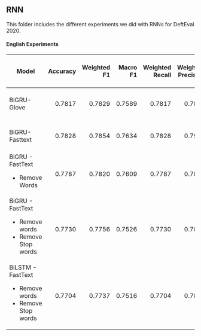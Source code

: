 ## RNN
This folder includes the different experiments we did with RNNs for DeftEval 2020.

#### English Experiments

| Model                                                                      | Accuracy  | Weighted F1 | Macro F1 | Weighted Recall| Weighted Precision| (tn, fp, fn, tp) |
| ---------------------------------------------------------------------------|----------:| -----------:| --------:| --------------:| -----------------:| ----------------:|
| BiGRU- Glove                                                               | 0.7817    | 0.7829      | 0.7589   | 0.7817         |  0.7846           | 1442 267 311 628 |
| BiGRU- Fasttext                                                            | 0.7828    | 0.7854      | 0.7634   | 0.7828         |  0.7901           | 1416 238 337 657 |
| BiGRU - FastText <ul><li>Remove Words</li></ul>                            | 0.7787    | 0.7820      | 0.7609   | 0.7787         |  0.7895           | 1392 225 361 670 |
| BiGRU - FastText <ul><li>Remove words</li><li>Remove Stop words</li></ul>  | 0.7730    | 0.7756      | 0.7526   | 0.7730         |  0.7803           | 1404 252 349 643 |
| BiLSTM - FastText <ul><li>Remove words</li><li>Remove Stop words</li></ul> | 0.7704    | 0.7737      | 0.7516   | 0.7704         |  0.7808           | 1384 239 369 656 |

